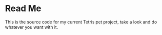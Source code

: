# Read Me
This is the source code for my current Tetris pet project, take a look and do whatever you want with it.
